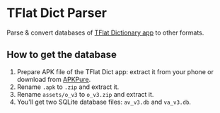 # TFlat Dict Parser  
Parse & convert databases of [TFlat Dictionary app](https://play.google.com/store/apps/details?id=com.vn.dic.e.v.ui) to other formats.  
  
## How to get the database  
1. Prepare APK file of the TFlat Dict app: extract it from your phone or download from [APKPure](https://apkpure.com/dich-tieng-anh-tflat-translate/com.vn.dic.e.v.ui).  
2. Rename `.apk` to `.zip` and extract it.  
3. Rename `assets/o_v3` to `o_v3.zip` and extract it.  
4. You'll get two SQLite database files: `av_v3.db` and `va_v3.db`.  
